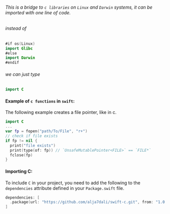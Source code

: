 ###### This is a bridge to `c libraries` on `Linux` and `Darwin` systems, it can be imported with one line of code.

###### instead of

```swift
#if os(Linux)
import Glibc
#else
import Darwin
#endif
```

###### we can just type

```swift
import C
```

#### Example of `c functions` in `swift`:

The following example creates a file pointer, like in c.

```swift
import C
...
var fp = fopen("path/To/File", "r+")
// check if file exists
if fp != nil {
  print("file exists")
  print(type(of: fp)) // `UnsafeMutablePointer<FILE>` == `FILE*`
  fclose(fp)
}
```

#### Importing C:

To include `C` in your project, you need to add the following to the `dependencies` attribute defined in your `Package.swift` file.
```swift
dependencies: [
  .package(url: "https://github.com/alja7dali/swift-c.git", from: "1.0.0")
]
```